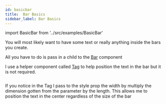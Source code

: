 ```yaml
---
id: basicbar
title:  Bar Basics
sidebar_label: Bar Basics
---
```


import BasicBar from '../src/examples/BasicBar'

You will most likely want to have some text or really anything inside the bars you create. 

All you have to do is pass in a child to the [Bar](/docs/bar) component

I use a helper component called [Tag](/docs/helpers#tag) to help position the text in the bar but it is not required.


<BasicBar />


```jsx  file=../src/examples/BasicBar.js
```

If you notice in the Tag I pass to the style prop the width by multiply the dimension gotten from the parameter by the length.
This allows me to position the text in the center regardless of the size of the bar 
